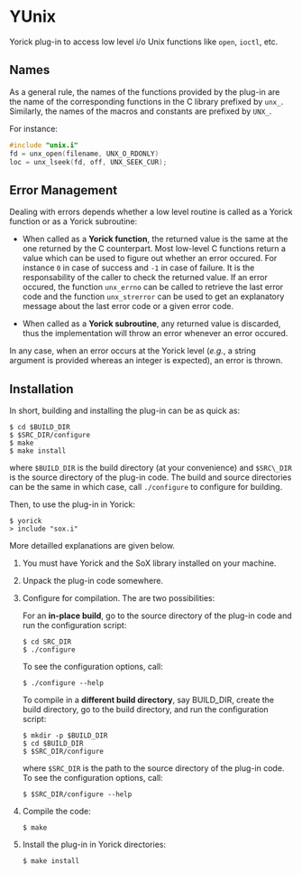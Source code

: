YUnix
=====

Yorick plug-in to access low level i/o Unix functions like `open`, `ioctl`,
etc.

Names
-----
As a general rule, the names of the functions provided by the plug-in are
the name of the corresponding functions in the C library prefixed by `unx_`.
Similarly, the names of the macros and constants are prefixed by `UNX_`.

For instance:
```C
#include "unix.i"
fd = unx_open(filename, UNX_O_RDONLY)
loc = unx_lseek(fd, off, UNX_SEEK_CUR);
```

Error Management
----------------

Dealing with errors depends whether a low level routine is called as a
Yorick function or as a Yorick subroutine:

* When called as a **Yorick function**, the returned value is the same at
  the one returned by the C counterpart.  Most low-level C functions return
  a value which can be used to figure out whether an error occured.  For
  instance `0` in case of success and `-1` in case of failure.  It is the
  responsability of the caller to check the returned value.  If an error
  occured, the function `unx_errno` can be called to retrieve the last
  error code and the function `unx_strerror` can be used to get an
  explanatory message about the last error code or a given error code.

* When called as a **Yorick subroutine**, any returned value is discarded,
  thus the implementation will throw an error whenever an error occured.

In any case, when an error occurs at the Yorick level (*e.g.*, a string
argument is provided whereas an integer is expected), an error is thrown.


Installation
------------

In short, building and installing the plug-in can be as quick as:
````
$ cd $BUILD_DIR
$ $SRC_DIR/configure
$ make
$ make install
````
where `$BUILD_DIR` is the build directory (at your convenience) and
`$SRC\_DIR` is the source directory of the plug-in code.  The build and
source directories can be the same in which case, call `./configure` to
configure for building.

Then, to use the plug-in in Yorick:
````
$ yorick
> include "sox.i"
````
More detailled explanations are given below.

1. You must have Yorick and the SoX library installed on your machine.

2. Unpack the plug-in code somewhere.

3. Configure for compilation.  The are two possibilities:

   For an **in-place build**, go to the source directory of the plug-in
   code and run the configuration script:
   ````
   $ cd SRC_DIR
   $ ./configure
   ````
   To see the configuration options, call:
   ````
   $ ./configure --help
   ````

   To compile in a **different build directory**, say BUILD_DIR, create the
   build directory, go to the build directory, and run the configuration
   script:
   ````
   $ mkdir -p $BUILD_DIR
   $ cd $BUILD_DIR
   $ $SRC_DIR/configure
   ````
   where `$SRC_DIR` is the path to the source directory of the plug-in
   code. To see the configuration options, call:
   ````
   $ $SRC_DIR/configure --help
   ````

4. Compile the code:
   ````
   $ make
   ````

4. Install the plug-in in Yorick directories:
   ````
   $ make install
   ````


